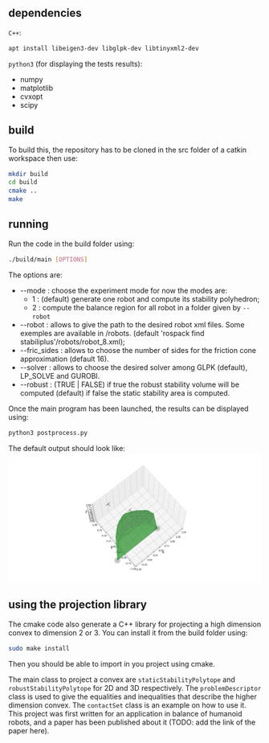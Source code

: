 ## dependencies

`C++`:
```bash
apt install libeigen3-dev libglpk-dev libtinyxml2-dev
```
`python3` (for displaying the tests results):
* numpy
* matplotlib
* cvxopt
* scipy

## build

To build this, the repository has to be cloned in the src folder of a catkin workspace then use:
```bash
mkdir build
cd build
cmake ..
make
```

## running

Run the code in the build folder using:
```bash
./build/main [OPTIONS]
```
The options are:
* --mode : choose the experiment mode for now the modes are:
  * 1 : (default) generate one robot and compute its stability polyhedron;
  * 2 : compute the balance region for all robot in a folder given by `--robot`
* --robot : allows to give the path to the desired robot xml files. Some exemples are available in /robots. (default 'rospack find stabiliplus'/robots/robot_8.xml);
* --fric_sides : allows to choose the number of sides for the friction cone approximation (default 16).
* --solver : allows to choose the desired solver among GLPK (default), LP_SOLVE and GUROBI.
* --robust : (TRUE | FALSE) if true the robust stability volume will be computed (default) if false the static stability area is computed.


Once the main program has been launched, the results can be displayed using:
```bash
python3 postprocess.py
```
The default output should look like: ![default output](https://github.com/JulienRo7/stabiliplus/blob/master/default_output.png)

## using the projection library

The cmake code also generate a C++ library for projecting a high dimension convex to dimension 2 or 3. You can install it from the build folder using:
```bash
sudo make install
```
Then you should be able to import in you project using cmake. 

The main class to project a convex are `staticStabilityPolytope` and `robustStabilityPolytope` for 2D and 3D respectively. The `problemDescriptor` class is used to give the equalities and inequalities that describe the higher dimension convex. The `contactSet` class is an example on how to use it. This project was first written for an application in balance of humanoid robots, and a paper has been published about it (TODO: add the link of the paper here).  
